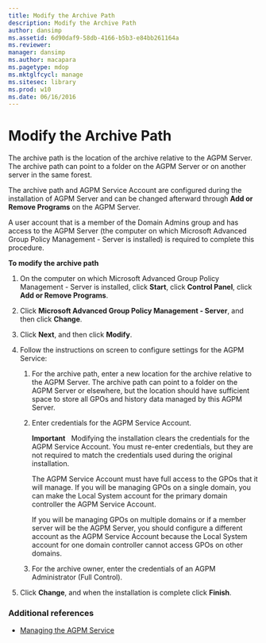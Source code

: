 ```yaml
---
title: Modify the Archive Path
description: Modify the Archive Path
author: dansimp
ms.assetid: 6d90daf9-58db-4166-b5b3-e84bb261164a
ms.reviewer: 
manager: dansimp
ms.author: macapara
ms.pagetype: mdop
ms.mktglfcycl: manage
ms.sitesec: library
ms.prod: w10
ms.date: 06/16/2016
---
```



# Modify the Archive Path


The archive path is the location of the archive relative to the AGPM Server. The archive path can point to a folder on the AGPM Server or on another server in the same forest.

The archive path and AGPM Service Account are configured during the installation of AGPM Server and can be changed afterward through **Add or Remove Programs** on the AGPM Server.

A user account that is a member of the Domain Admins group and has access to the AGPM Server (the computer on which Microsoft Advanced Group Policy Management - Server is installed) is required to complete this procedure.

**To modify the archive path**

1.  On the computer on which Microsoft Advanced Group Policy Management - Server is installed, click **Start**, click **Control Panel**, click **Add or Remove Programs**.

2.  Click **Microsoft Advanced Group Policy Management - Server**, and then click **Change**.

3.  Click **Next**, and then click **Modify**.

4.  Follow the instructions on screen to configure settings for the AGPM Service:

    1.  For the archive path, enter a new location for the archive relative to the AGPM Server. The archive path can point to a folder on the AGPM Server or elsewhere, but the location should have sufficient space to store all GPOs and history data managed by this AGPM Server.

    2.  Enter credentials for the AGPM Service Account.

        **Important**  
        Modifying the installation clears the credentials for the AGPM Service Account. You must re-enter credentials, but they are not required to match the credentials used during the original installation.

        The AGPM Service Account must have full access to the GPOs that it will manage. If you will be managing GPOs on a single domain, you can make the Local System account for the primary domain controller the AGPM Service Account.

        If you will be managing GPOs on multiple domains or if a member server will be the AGPM Server, you should configure a different account as the AGPM Service Account because the Local System account for one domain controller cannot access GPOs on other domains.

         

    3.  For the archive owner, enter the credentials of an AGPM Administrator (Full Control).

5.  Click **Change**, and when the installation is complete click **Finish**.

### Additional references

-   [Managing the AGPM Service](managing-the-agpm-service.md)

 

 





